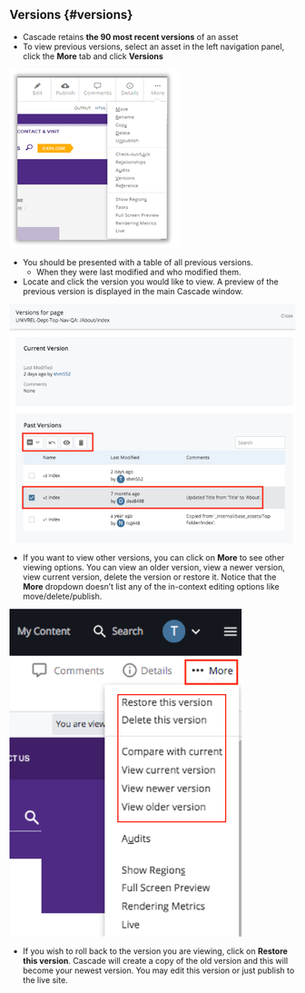 ## Versions {#versions}

* Cascade retains **the 90 most recent versions** of an asset
* To view previous versions, select an asset in the left navigation panel, click the **More** tab and click **Versions**

![122](../assets/122.png)

* You should be presented with a table of all previous versions.
  * When they were last modified and who modified them.
* Locate and click the version you would like to view. A preview of the previous version is displayed in the main Cascade window.

![](/assets/123.png)

* If you want to view other versions, you can click on **More** to see other viewing options. You can view an older version, view a newer version, view current version, delete the version or restore it. Notice that the **More** dropdown doesn’t list any of the in-context editing options like move/delete/publish.

![](/assets/124.png)

* If you wish to roll back to the version you are viewing, click on **Restore this version**. Cascade will create a copy of the old version and this will become your newest version. You may edit this version or just publish to the live site.



